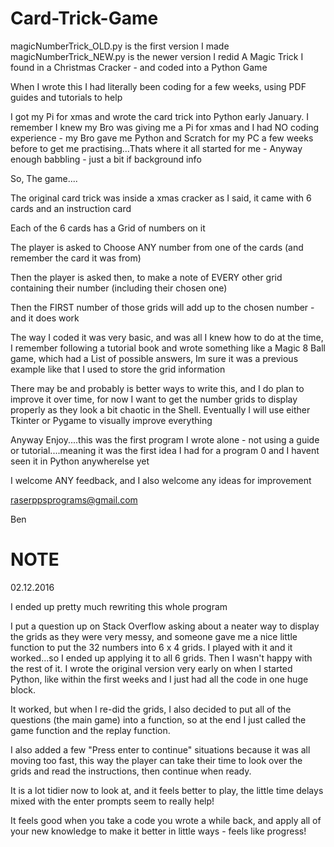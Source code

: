 # Card-Trick-Game

magicNumberTrick_OLD.py    is the first version I made
magicNumberTrick_NEW.py    is the newer version I redid
A Magic Trick I found in a Christmas Cracker - and coded into a Python Game 

When I wrote this I had literally been coding for a few weeks, using PDF guides and tutorials to help

I got my Pi for xmas and wrote the card trick into Python early January. I remember I knew my Bro was giving me a Pi for xmas and I had NO coding experience - my Bro gave me Python and Scratch for my PC a few weeks before to get me practising...Thats where it all started for me - Anyway enough babbling - just a bit if background info

So, The game....



The original card trick was inside a xmas cracker as I said, it came with 6 cards and an instruction card

Each of the 6 cards has a Grid of numbers on it

The player is asked to Choose ANY number from one of the cards (and remember the card it was from)

Then the player is asked then, to make a note of EVERY other grid containing their number (including their chosen one)

Then the FIRST number of those grids will add up to the chosen number - and it does work


The way I coded it was very basic, and was all I knew how to do at the time, I remember following a tutorial book and wrote something like a Magic 8 Ball game, which had a List of possible answers, Im sure it was a previous example like that I used to store the grid information 

There may be and probably is better ways to write this, and I do plan to improve it over time, for now I want to get the number grids to display properly as they look a bit chaotic in the Shell. Eventually I will use either Tkinter or Pygame to visually improve everything

Anyway Enjoy....this was the first program I wrote alone - not using a guide or tutorial....meaning it was the first idea I had for a program 0 and I havent seen it in Python anywherelse yet

I welcome ANY feedback, and I also welcome any ideas for improvement

raserppsprograms@gmail.com

Ben


NOTE
======
02.12.2016

I ended up pretty much rewriting this whole program

I put a question up on Stack Overflow asking about a neater way to display the grids as they were very messy, and someone gave me a nice little function to put the 32 numbers into 6 x 4 grids. I played with it and it worked...so I ended up applying it to all 6 grids. Then I wasn't happy with the rest of it. I wrote the original version very early on when I started Python, like within the first weeks and I just had all the code in one huge block.

It worked, but when I re-did the grids, I also decided to put all of the questions (the main game) into a function, so at the end I just called the game function and the replay function.

I also added a few "Press enter to continue" situations because it was all moving too fast, this way the player can take their time to look over the grids and read the instructions, then continue when ready. 

It is a lot tidier now to look at, and it feels better to play, the little time delays mixed with the enter prompts seem to really help!


It feels good when you take a code you wrote a while back, and apply all of your new knowledge to make it better in little ways - feels like progress!





